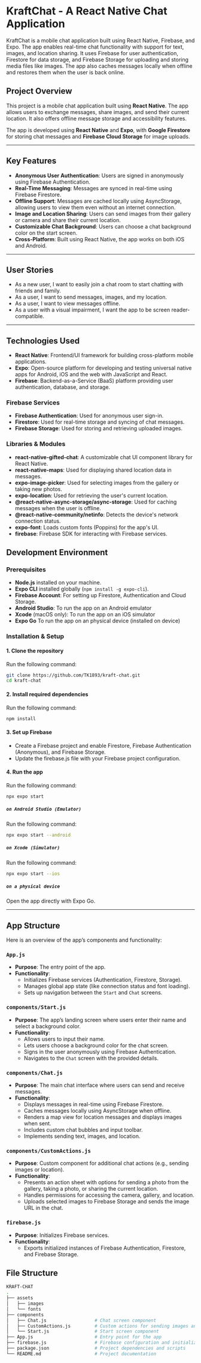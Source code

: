 # KraftChat - A React Native Chat Application

KraftChat is a mobile chat application built using React Native, Firebase, and Expo. The app enables real-time chat functionality with support for text, images, and location sharing. It uses Firebase for user authentication, Firestore for data storage, and Firebase Storage for uploading and storing media files like images. The app also caches messages locally when offline and restores them when the user is back online.

## Project Overview

This project is a mobile chat application built using **React Native**. The app allows users to exchange messages, share images, and send their current location. It also offers offline message storage and accessibility features.

The app is developed using **React Native** and **Expo**, with **Google Firestore** for storing chat messages and **Firebase Cloud Storage** for image uploads.

---

## Key Features

- **Anonymous User Authentication**: Users are signed in anonymously using Firebase Authentication.
- **Real-Time Messaging**: Messages are synced in real-time using Firebase Firestore.
- **Offline Support**: Messages are cached locally using AsyncStorage, allowing users to view them even without an internet connection.
- **Image and Location Sharing**: Users can send images from their gallery or camera and share their current location.
- **Customizable Chat Background**: Users can choose a chat background color on the start screen.
- **Cross-Platform**: Built using React Native, the app works on both iOS and Android.

---

## User Stories

- As a new user, I want to easily join a chat room to start chatting with friends and family.
- As a user, I want to send messages, images, and my location.
- As a user, I want to view messages offline.
- As a user with a visual impairment, I want the app to be screen reader-compatible.

---

## Technologies Used

- **React Native**: Frontend/UI framework for building cross-platform mobile applications.
- **Expo**: Open-source platform for developing and testing universal native apps for Android, iOS and the web with JavaScript and React.
- **Firebase**: Backend-as-a-Service (BaaS) platform providing user authentication, database, and storage.

### Firebase Services

- **Firebase Authentication**: Used for anonymous user sign-in.
- **Firestore**: Used for real-time storage and syncing of chat messages.
- **Firebase Storage**: Used for storing and retrieving uploaded images.

### Libraries & Modules

- **react-native-gifted-chat**: A customizable chat UI component library for React Native.
- **react-native-maps**: Used for displaying shared location data in messages.
- **expo-image-picker**: Used for selecting images from the gallery or taking new photos.
- **expo-location**: Used for retrieving the user's current location.
- **@react-native-async-storage/async-storage**: Used for caching messages when the user is offline.
- **@react-native-community/netinfo**: Detects the device's network connection status.
- **expo-font**: Loads custom fonts (Poppins) for the app's UI.
- **firebase**: Firebase SDK for interacting with Firebase services.

## Development Environment

### Prerequisites

- **Node.js** installed on your machine.
- **Expo CLI** installed globally (`npm install -g expo-cli`).
- **Firebase Account**: For setting up Firestore, Authentication and Cloud Storage.
- **Android Studio**: To run the app on an Android emulator
- **Xcode** (macOS only): To run the app on an iOS simulator
- **Expo Go** To run the app on an physical device (installed on device)

### Installation & Setup

#### 1. Clone the repository

Run the following command:

```bash
git clone https://github.com/TK1893/kraft-chat.git
cd kraft-chat
```

#### 2. Install required dependencies

Run the following command:

```bash
npm install
```

#### 3. Set up Firebase

- Create a Firebase project and enable Firestore, Firebase Authentication (Anonymous), and Firebase Storage.
- Update the firebase.js file with your Firebase project configuration.

#### 4. Run the app

Run the following command:

```bash
npx expo start
```

##### `on Android Studio (Emulator)`

Run the following command:

```bash
npx expo start --android
```

##### `on Xcode (Simulator)`

Run the following command:

```bash
npx expo start --ios
```

##### `on a physical device`

Open the app directly with Expo Go.

---

## App Structure

Here is an overview of the app’s components and functionality:

### `App.js`

- **Purpose**: The entry point of the app.
- **Functionality**:
  - Initializes Firebase services (Authentication, Firestore, Storage).
  - Manages global app state (like connection status and font loading).
  - Sets up navigation between the `Start` and `Chat` screens.

### `components/Start.js`

- **Purpose**: The app’s landing screen where users enter their name and select a background color.
- **Functionality**:
  - Allows users to input their name.
  - Lets users choose a background color for the chat screen.
  - Signs in the user anonymously using Firebase Authentication.
  - Navigates to the `Chat` screen with the provided details.

### `components/Chat.js`

- **Purpose**: The main chat interface where users can send and receive messages.
- **Functionality**:
  - Displays messages in real-time using Firebase Firestore.
  - Caches messages locally using AsyncStorage when offline.
  - Renders a map view for location messages and displays images when sent.
  - Includes custom chat bubbles and input toolbar.
  - Implements sending text, images, and location.

### `components/CustomActions.js`

- **Purpose**: Custom component for additional chat actions (e.g., sending images or location).
- **Functionality**:
  - Presents an action sheet with options for sending a photo from the gallery, taking a photo, or sharing the current location.
  - Handles permissions for accessing the camera, gallery, and location.
  - Uploads selected images to Firebase Storage and sends the image URL in the chat.

### `firebase.js`

- **Purpose**: Initializes Firebase services.
- **Functionality**:
  - Exports initialized instances of Firebase Authentication, Firestore, and Firebase Storage.

## File Structure

```bash
KRAFT-CHAT
.
├── assets
│   ├── images
│   └── fonts
├── components
│   ├── Chat.js                  # Chat screen component
│   ├── CustomActions.js         # Custom actions for sending images and location
│   └── Start.js                 # Start screen component
├── App.js                       # Entry point for the app
├── firebase.js                  # Firebase configuration and initialization
├── package.json                 # Project dependencies and scripts
└── README.md                    # Project documentation
```
